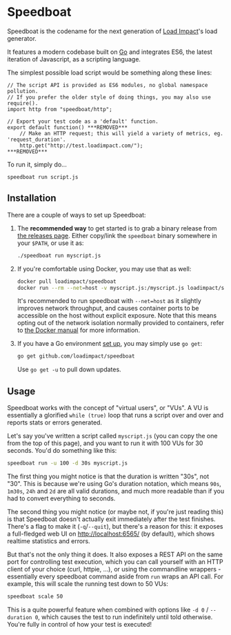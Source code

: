 Speedboat
=========

Speedboat is the codename for the next generation of [Load Impact](https://loadimpact.com/)'s load generator.

It features a modern codebase built on [Go](https://golang.org/) and integrates ES6, the latest iteration of Javascript, as a scripting language.

The simplest possible load script would be something along these lines:

```es6
// The script API is provided as ES6 modules, no global namespace pollution.
// If you prefer the older style of doing things, you may also use require().
import http from "speedboat/http";

// Export your test code as a 'default' function.
export default function() ***REMOVED***
	// Make an HTTP request; this will yield a variety of metrics, eg. 'request_duration'.
	http.get("http://test.loadimpact.com/");
***REMOVED***
```

To run it, simply do...

```
speedboat run script.js
```

Installation
------------

There are a couple of ways to set up Speedboat:

1. The **recommended way** to get started is to grab a binary release from [the releases page](https://github.com/loadimpact/speedboat/releases). Either copy/link the `speedboat` binary somewhere in your `$PATH`, or use it as:

   ```sh
   ./speedboat run myscript.js
   ```

1. If you're comfortable using Docker, you may use that as well:

   ```sh
   docker pull loadimpact/speedboat
   docker run --rm --net=host -v myscript.js:/myscript.js loadimpact/speedboat run /myscript.js
   ```

   It's recommended to run speedboat with `--net=host` as it slightly improves network throughput, and causes container ports to be accessible on the host without explicit exposure. Note that this means opting out of the network isolation normally provided to containers, refer to [the Docker manual](https://docs.docker.com/v1.8/articles/networking/#how-docker-networks-a-container) for more information.

1. If you have a Go environment [set up](https://golang.org/doc/install), you may simply use `go get`:

   ```sh
   go get github.com/loadimpact/speedboat
   ```

   Use `go get -u` to pull down updates.

Usage
-----

Speedboat works with the concept of "virtual users", or "VUs". A VU is essentially a glorified `while (true)` loop that runs a script over and over and reports stats or errors generated.

Let's say you've written a script called `myscript.js` (you can copy the one from the top of this page), and you want to run it with 100 VUs for 30 seconds. You'd do something like this:

```sh
speedboat run -u 100 -d 30s myscript.js
```

The first thing you might notice is that the duration is written "30s", not "30". This is because we're using Go's duration notation, which means `90s`, `1m30s`, `24h` and `2d` are all valid durations, and much more readable than if you had to convert everything to seconds.

The second thing you might notice (or maybe not, if you're just reading this) is that Speedboat doesn't actually exit immediately after the test finishes. There's a flag to make it (`-q`/`--quit`), but there's a reason for this: it exposes a full-fledged web UI on [http://localhost:6565/](http://localhost:6565/) (by default), which shows realtime statistics and errors.

But that's not the only thing it does. It also exposes a REST API on the same port for controlling test execution, which you can call yourself with an HTTP client of your choice (curl, httpie, ...), or using the commandline wrappers - essentially every speedboat command aside from `run` wraps an API call. For example, this will scale the running test down to 50 VUs:

```sh
speedboat scale 50
```

This is a quite powerful feature when combined with options like `-d 0` / `--duration 0`, which causes the test to run indefinitely until told otherwise. You're fully in control of how your test is executed!
